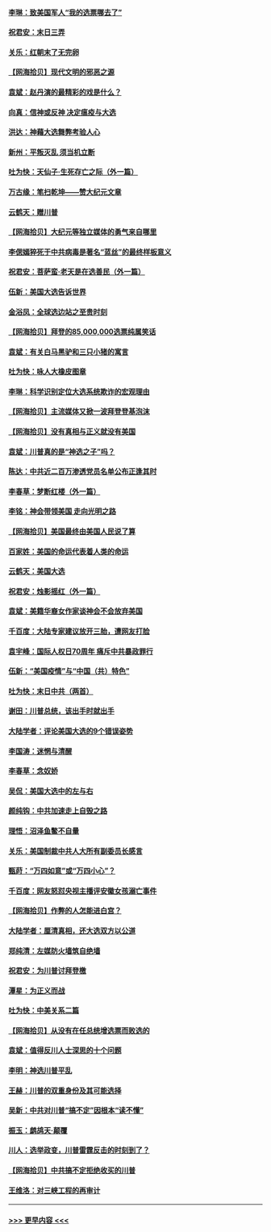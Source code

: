 #### [李琳：致美国军人“我的选票哪去了”](../pages/nsc993/n12635351.md?t=12212202) 
#### [祝君安：末日三弄](../pages/nsc993/n12635324.md?t=12212202) 
#### [关乐：红朝末了无完卵](../pages/nsc993/n12635315.md?t=12212202) 
#### [【网海拾贝】现代文明的邪恶之源](../pages/nsc993/n12634425.md?t=12212202) 
#### [袁斌：赵丹演的最精彩的戏是什么？](../pages/nsc993/n12633316.md?t=12212202) 
#### [向真：信神或反神 决定瘟疫与大选](../pages/nsc993/n12632710.md?t=12212202) 
#### [洪达：神藉大选舞弊考验人心](../pages/nsc993/n12631962.md?t=12212202) 
#### [新州：平叛灭乱  须当机立断](../pages/nsc993/n12631946.md?t=12212202) 
#### [吐为快：天仙子‧生死存亡之际（外一篇）](../pages/nsc993/n12631927.md?t=12212202) 
#### [万古缘：笔扫乾坤——赞大纪元文章](../pages/nsc993/n12631922.md?t=12212202) 
#### [云鹤天：赠川普](../pages/nsc993/n12631823.md?t=12212202) 
#### [【网海拾贝】大纪元等独立媒体的勇气来自哪里](../pages/nsc993/n12629961.md?t=12212202) 
#### [李偲嫣猝死于中共病毒是著名“蓝丝”的最终样板意义](../pages/nsc993/n12628812.md?t=12212202) 
#### [祝君安：菩萨蛮·老天是在选善民（外一篇）](../pages/nsc993/n12628793.md?t=12212202) 
#### [伍新：美国大选告诉世界](../pages/nsc993/n12628768.md?t=12212202) 
#### [金浴凤：全球选边站之至贵时刻](../pages/nsc993/n12627318.md?t=12212202) 
#### [【网海拾贝】拜登的85,000,000选票纯属笑话](../pages/nsc993/n12626569.md?t=12212202) 
#### [袁斌：有关白马黑驴和三只小猪的寓言](../pages/nsc993/n12626198.md?t=12212202) 
#### [吐为快：咏人大橡皮图章](../pages/nsc993/n12624470.md?t=12212202) 
#### [李琳：科学识别定位大选系统欺诈的宏观理由](../pages/nsc993/n12624340.md?t=12212202) 
#### [【网海拾贝】主流媒体又掀一波拜登登基泡沫](../pages/nsc993/n12624000.md?t=12212202) 
#### [【网海拾贝】没有真相与正义就没有美国](../pages/nsc993/n12621885.md?t=12212202) 
#### [袁斌：川普真的是“神选之子”吗？](../pages/nsc993/n12621749.md?t=12212202) 
#### [陈达：中共近二百万渗透党员名单公布正逢其时](../pages/nsc993/n12620870.md?t=12212202) 
#### [李春草：梦断红楼（外一篇）](../pages/nsc993/n12619122.md?t=12212202) 
#### [李铭：神会带领美国 走向光明之路](../pages/nsc993/n12618584.md?t=12212202) 
#### [【网海拾贝】美国最终由美国人民说了算](../pages/nsc993/n12617255.md?t=12212202) 
#### [百家姓：美国的命运代表着人类的命运](../pages/nsc993/n12615838.md?t=12212202) 
#### [云鹤天：美国大选](../pages/nsc993/n12615994.md?t=12212202) 
#### [祝君安：烛影摇红（外一篇）](../pages/nsc993/n12615975.md?t=12212202) 
#### [袁斌：美籍华裔女作家谈神会不会放弃美国](../pages/nsc993/n12615263.md?t=12212202) 
#### [千百度：大陆专家建议放开三胎，遭网友打脸](../pages/nsc993/n12614456.md?t=12212202) 
#### [袁宇峰：国际人权日70周年 痛斥中共暴政罪行](../pages/nsc993/n12611965.md?t=12212202) 
#### [伍新：“美国疫情”与“中国（共）特色”](../pages/nsc993/n12611463.md?t=12212202) 
#### [吐为快：末日中共（两首）](../pages/nsc993/n12611461.md?t=12212202) 
#### [谢田：川普总统，该出手时就出手](../pages/nsc993/n12610905.md?t=12212202) 
#### [大陆学者：评论美国大选的9个错误姿势](../pages/nsc993/n12609586.md?t=12212202) 
#### [李国涛：迷惘与清醒](../pages/nsc993/n12607532.md?t=12212202) 
#### [李春草：念奴娇](../pages/nsc993/n12607083.md?t=12212202) 
#### [吴侃：美国大选中的左与右](../pages/nsc993/n12607054.md?t=12212202) 
#### [颜纯钩：中共加速走上自毁之路](../pages/nsc993/n12606473.md?t=12212202) 
#### [理悟：沼泽鱼鳖不自量](../pages/nsc993/n12606454.md?t=12212202) 
#### [关乐：美国制裁中共人大所有副委员长感言](../pages/nsc993/n12606442.md?t=12212202) 
#### [甄莳：“万四如意”或“万四小心”？](../pages/nsc993/n12606091.md?t=12212202) 
#### [千百度：网友怒怼央视主播评安徽女孩溺亡事件](../pages/nsc993/n12605370.md?t=12212202) 
#### [【网海拾贝】作弊的人怎能进白宫？](../pages/nsc993/n12603546.md?t=12212202) 
#### [大陆学者：厘清真相，还大选双方以公道](../pages/nsc993/n12603475.md?t=12212202) 
#### [郑纯清：左媒防火墙筑自绝墙](../pages/nsc993/n12602226.md?t=12212202) 
#### [祝君安：为川普讨拜登檄](../pages/nsc993/n12602199.md?t=12212202) 
#### [潭星：为正义而战](../pages/nsc993/n12600926.md?t=12212202) 
#### [吐为快：中美关系二篇](../pages/nsc993/n12600908.md?t=12212202) 
#### [【网海拾贝】从没有在任总统增选票而败选的](../pages/nsc993/n12600435.md?t=12212202) 
#### [袁斌：值得反川人士深思的十个问题](../pages/nsc993/n12600332.md?t=12212202) 
#### [李明：神选川普平乱](../pages/nsc993/n12599751.md?t=12212202) 
#### [王赫：川普的双重身份及其可能选择](../pages/nsc993/n12599723.md?t=12212202) 
#### [吴新：中共对川普“搞不定”因根本“读不懂”](../pages/nsc993/n12599502.md?t=12212202) 
#### [振玉：鹧鸪天‧颠覆](../pages/nsc993/n12599494.md?t=12212202) 
#### [川人：选举政变，川普雷霆反击的时刻到了？](../pages/nsc993/n12599291.md?t=12212202) 
#### [【网海拾贝】中共搞不定拒绝收买的川普](../pages/nsc993/n12598955.md?t=12212202) 
#### [王维洛：对三峡工程的再审计](../pages/nsc993/n12598436.md?t=12212202) 

----
#### [ >>> 更早内容 <<< ](../indexes/nsc993-earlier.md)
